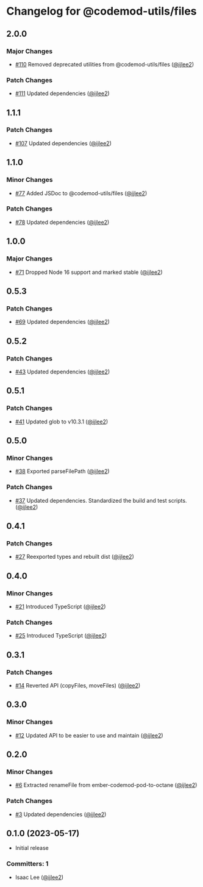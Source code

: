 # Changelog for @codemod-utils/files

## 2.0.0

### Major Changes

- [#110](https://github.com/ijlee2/codemod-utils/pull/110) Removed deprecated utilities from @codemod-utils/files ([@ijlee2](https://github.com/ijlee2))

### Patch Changes

- [#111](https://github.com/ijlee2/codemod-utils/pull/111) Updated dependencies ([@ijlee2](https://github.com/ijlee2))

## 1.1.1

### Patch Changes

- [#107](https://github.com/ijlee2/codemod-utils/pull/107) Updated dependencies ([@ijlee2](https://github.com/ijlee2))

## 1.1.0

### Minor Changes

- [#77](https://github.com/ijlee2/codemod-utils/pull/77) Added JSDoc to @codemod-utils/files ([@ijlee2](https://github.com/ijlee2))

### Patch Changes

- [#78](https://github.com/ijlee2/codemod-utils/pull/78) Updated dependencies ([@ijlee2](https://github.com/ijlee2))

## 1.0.0

### Major Changes

- [#71](https://github.com/ijlee2/codemod-utils/pull/71) Dropped Node 16 support and marked stable ([@ijlee2](https://github.com/ijlee2))

## 0.5.3

### Patch Changes

- [#69](https://github.com/ijlee2/codemod-utils/pull/69) Updated dependencies ([@ijlee2](https://github.com/ijlee2))

## 0.5.2

### Patch Changes

- [#43](https://github.com/ijlee2/codemod-utils/pull/43) Updated dependencies ([@ijlee2](https://github.com/ijlee2))

## 0.5.1

### Patch Changes

- [#41](https://github.com/ijlee2/codemod-utils/pull/41) Updated glob to v10.3.1 ([@ijlee2](https://github.com/ijlee2))

## 0.5.0

### Minor Changes

- [#38](https://github.com/ijlee2/codemod-utils/pull/38) Exported parseFilePath ([@ijlee2](https://github.com/ijlee2))

### Patch Changes

- [#37](https://github.com/ijlee2/codemod-utils/pull/37) Updated dependencies. Standardized the build and test scripts. ([@ijlee2](https://github.com/ijlee2))

## 0.4.1

### Patch Changes

- [#27](https://github.com/ijlee2/codemod-utils/pull/27) Reexported types and rebuilt dist ([@ijlee2](https://github.com/ijlee2))

## 0.4.0

### Minor Changes

- [#21](https://github.com/ijlee2/codemod-utils/pull/21) Introduced TypeScript ([@ijlee2](https://github.com/ijlee2))

### Patch Changes

- [#25](https://github.com/ijlee2/codemod-utils/pull/25) Introduced TypeScript ([@ijlee2](https://github.com/ijlee2))

## 0.3.1

### Patch Changes

- [#14](https://github.com/ijlee2/codemod-utils/pull/14) Reverted API (copyFiles, moveFiles) ([@ijlee2](https://github.com/ijlee2))

## 0.3.0

### Minor Changes

- [#12](https://github.com/ijlee2/codemod-utils/pull/12) Updated API to be easier to use and maintain ([@ijlee2](https://github.com/ijlee2))

## 0.2.0

### Minor Changes

- [#6](https://github.com/ijlee2/codemod-utils/pull/6) Extracted renameFile from ember-codemod-pod-to-octane ([@ijlee2](https://github.com/ijlee2))

### Patch Changes

- [#3](https://github.com/ijlee2/codemod-utils/pull/3) Updated dependencies ([@ijlee2](https://github.com/ijlee2))

## 0.1.0 (2023-05-17)

- Initial release

### Committers: 1

- Isaac Lee ([@ijlee2](https://github.com/ijlee2))
